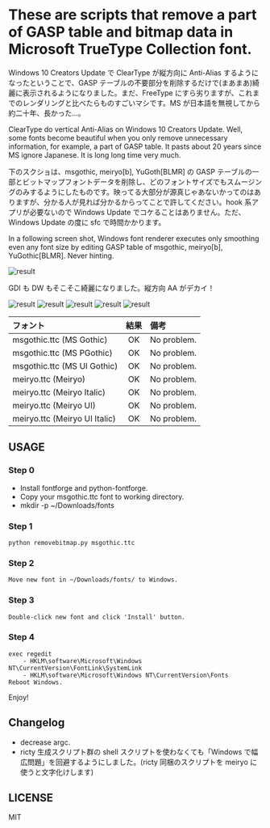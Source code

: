 # These are scripts that remove a part of GASP table and bitmap data in Microsoft TrueType Collection font.

Windows 10 Creators Update で ClearType が縦方向に Anti-Alias するようになったということで、GASP テーブルの不要部分を削除するだけで(まあまあ)綺麗に表示されるようになりました。まだ、FreeType にすら劣りますが、これまでのレンダリングと比べたらものすごいマシです。MS が日本語を無視してから約二十年、長かった...。

ClearType do vertical Anti-Alias on Windows 10 Creators Update. Well, some fonts become beautiful when you only remove unnecessary information, for example, a part of GASP table. It pasts about 20 years since MS ignore Japanese. It is long long time very much.

下のスクショは、msgothic, meiryo[b], YuGoth[BLMR] の GASP テーブルの一部とビットマップフォントデータを削除し、どのフォントサイズでもスムージングのみするようにしたものです。映ってる大部分が源真じゃあないかってのはありますが、分かる人が見れば分かるからってことで許してください。hook 系アプリが必要ないので Windows Update でコケることはありません。ただ、Windows Update の度に sfc で時間かかります。

In a following screen shot, Windows font renderer executes only smoothing even any font size by editing GASP table of msgothic, meiryo[b], YuGothic[BLMR]. Never hinting.

![result](./images/msgss.png)

GDI も DW もそこそこ綺麗になりました。縦方向 AA がデカイ！

![result](./images/cmd-ss.png)
![result](./images/edge-ss.png)
![result](./images/flashctl-ss.png)
![result](./images/notepad-ss.png)
![result](./images/tw-ss.png)


| フォント                      | 結果 | 備考        |
|:------------------------------|:----:|:------------|
| msgothic.ttc (MS Gothic)      | OK   | No problem. |
| msgothic.ttc (MS PGothic)     | OK   | No problem. |
| msgothic.ttc (MS UI Gothic)   | OK   | No problem. |
| meiryo.ttc (Meiryo)           | OK   | No problem. |
| meiryo.ttc (Meiryo Italic)    | OK   | No problem. |
| meiryo.ttc (Meiryo UI)        | OK   | No problem. |
| meiryo.ttc (Meiryo UI Italic) | OK   | No problem. |


## USAGE

### Step 0

- Install fontforge and python-fontforge.
- Copy your msgothic.ttc font to working directory.
- mkdir -p ~/Downloads/fonts


### Step 1

```
python removebitmap.py msgothic.ttc
```


### Step 2

```
Move new font in ~/Downloads/fonts/ to Windows.
```


### Step 3

```
Double-click new font and click 'Install' button.
```


### Step 4

```
exec regedit
    - HKLM\software\Microsoft\Windows NT\CurrentVersion\FontLink\SystemLink
    - HKLM\software\Microsoft\Windows NT\CurrentVersion\Fonts
Reboot Windows.
```


Enjoy!


## Changelog

- decrease argc.
- ricty 生成スクリプト群の shell スクリプトを使わなくても「Windows で幅広問題」を回避するようにしました。(ricty 同梱のスクリプトを meiryo に使うと文字化けします)


## LICENSE

MIT
